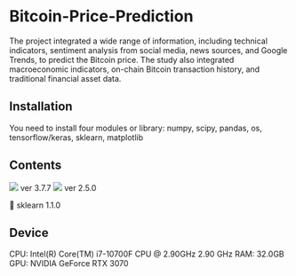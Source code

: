 # Bitcoin-Price-Prediction

The project integrated a wide range of information, including technical indicators, sentiment analysis from social media, news sources, and Google Trends, to predict the Bitcoin price. The study also integrated macroeconomic indicators, on-chain Bitcoin transaction history, and traditional financial asset data.

## Installation
You need to install four modules or library: numpy, scipy, pandas, os, tensorflow/keras, sklearn, matplotlib

## Contents
<img src="https://img.shields.io/badge/Python-3776AB?style=plastic&logo=Python&logoColor=white">
ver 3.7.7

<img src="https://img.shields.io/badge/Keras-D00000?style=for-the-badge&logo=Keras&logoColor=white">
ver 2.5.0

📌 sklearn 1.1.0

## Device
CPU: Intel(R) Core(TM) i7-10700F CPU @ 2.90GHz   2.90 GHz
RAM: 32.0GB
GPU: NVIDIA GeForce RTX 3070
